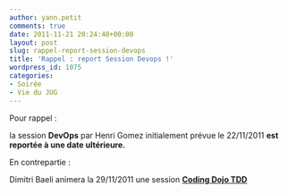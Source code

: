 ```yaml
---
author: yann.petit
comments: true
date: 2011-11-21 20:24:48+00:00
layout: post
slug: rappel-report-session-devops
title: 'Rappel : report Session Devops !'
wordpress_id: 1075
categories:
- Soirée
- Vie du JUG
---
```


Pour rappel :


la session **DevOps** par Henri Gomez
initialement prévue le 22/11/2011
**est reportée à une date ultérieure.**


En contrepartie :


Dimitri Baeli animera la 29/11/2011
une session **[Coding Dojo TDD](http://www.normandyjug.org/2011/11/16/tdd-coding-dojo/)**



